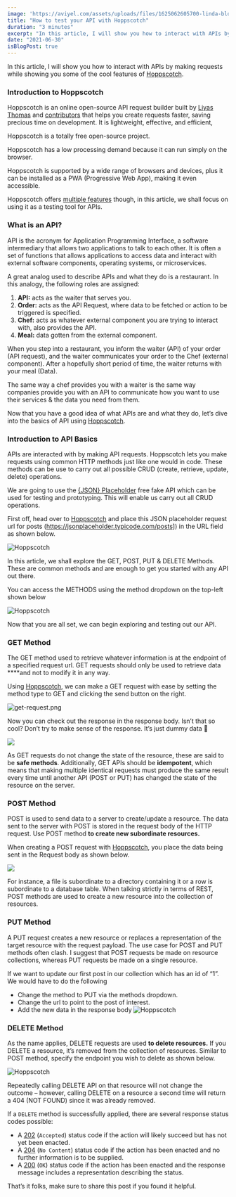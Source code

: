 ```yaml
---
image: 'https://aviyel.com/assets/uploads/files/1625062605700-linda-blog-resized.jpg'
title: "How to test your API with Hoppscotch"
duration: "3 minutes"
excerpt: "In this article, I will show you how to interact with APIs by making requests while showing you some of the cool features of Hoppscotch. "
date: "2021-06-30"
isBlogPost: true
---
```


In this article, I will show you how to interact with APIs by making requests while showing you some of the cool features of [Hoppscotch](https://hoppscotch.io/).

<h3>Introduction to Hoppscotch</h3>

Hoppscotch is an online open-source API request builder built by [Liyas Thomas](https://github.com/liyasthomas) and [contributors](https://github.com/hoppscotch/hoppscotch/graphs/contributors) that helps you create requests faster, saving precious time on development. It is lightweight, effective, and efficient,

Hoppscotch is a totally free open-source project.

Hoppscotch has a low processing demand because it can run simply on the browser.

Hoppscotch is supported by a wide range of browsers and devices, plus it can be installed as a PWA (Progressive Web App), making it even accessible.

Hoppscotch offers [multiple features](https://github.com/hoppscotch/hoppscotch#features) though, in this article, we shall focus on using it as a testing tool for APIs.

<h3>What is an API?</h3>

API is the acronym for Application Programming Interface, a software intermediary that allows two applications to talk to each other. It is often a set of functions that allows applications to access data and interact with external software components, operating systems, or microservices.

A great analog used to describe APIs and what they do is a restaurant. In this analogy, the following roles are assigned:

<div>
<ol class="ml-8">

<li><strong>API:</strong> acts as the waiter that serves you.</li>
<li><strong>Order:</strong> acts as the API Request, where data to be fetched or action to be triggered is specified.</li>
<li><strong>Chef:</strong> acts as whatever external component you are trying to interact with, also provides the API.</li>
<li><strong>Meal:</strong> data gotten from the external component.</li>

</ol>
</div>

When you step into a restaurant, you inform the waiter (API) of your order (API request), and the waiter communicates your order to the Chef (external component). After a hopefully short period of time, the waiter returns with your meal (Data).

The same way a chef provides you with a waiter is the same way companies provide you with an API to communicate how you want to use their services & the data you need from them.

Now that you have a good idea of what APIs are and what they do, let’s dive into the basics of API using [Hoppscotch](https://hoppscotch.io/).

<h3>Introduction to API Basics</h3>

APIs are interacted with by making API requests. Hoppscotch lets you make requests using common HTTP methods just like one would in code. These methods can be use to carry out all possible CRUD (create, retrieve, update, delete) operations. 

We are going to use the [{JSON} Placeholder](https://jsonplaceholder.typicode.com/) free fake API which can be used for testing and prototyping.  This will enable us carry out all CRUD operations.

First off, head over to [Hoppscotch](https://hoppscotch.io/) and place this JSON placeholder request url for posts (https://jsonplaceholder.typicode.com/posts]) in the URL field as shown below.


![Hoppscotch](https://paper-attachments.dropbox.com/s_25C8401A7C42B836680BB473E9904ECF2B97F28BEC5C746CC173653B69B6F6E7_1623348597261_add-url.png)


In this article, we shall explore the GET, POST, PUT & DELETE Methods. These are common methods and are enough to get you started with any API out there.

You can access the METHODS using the method dropdown  on the top-left shown below


![Hoppscotch](https://paper-attachments.dropbox.com/s_25C8401A7C42B836680BB473E9904ECF2B97F28BEC5C746CC173653B69B6F6E7_1623348804739_Screenshot+2021-06-10+at+19.13.20.png)


Now that you are all set, we can begin exploring and testing out our API.


<h3>GET Method</h3> 

The GET method used to retrieve whatever information is at the endpoint of a specified request url. GET requests should only be  used to retrieve data ****and not to modify it in any way. 

Using [Hoppscotch](https://hoppscotch.io/), we can make a  GET request with ease by setting the method type to GET and clicking the send button on the right.


![get-request.png](https://paper-attachments.dropbox.com/s_25C8401A7C42B836680BB473E9904ECF2B97F28BEC5C746CC173653B69B6F6E7_1623348597261_add-url.png)


Now you can check out the response in the response body. Isn’t that so cool? Don’t try to make sense of the response. It’s just dummy data 🥴

![](https://paper-attachments.dropbox.com/s_25C8401A7C42B836680BB473E9904ECF2B97F28BEC5C746CC173653B69B6F6E7_1623349071103_Screenshot+2021-06-10+at+19.17.46.png)


As GET requests do not change the state of the resource, these are said to be **safe methods**. Additionally, GET APIs should be **idempotent**, which means that making multiple identical requests must produce the same result every time until another API (POST or PUT) has changed the state of the resource on the server.


<h3>POST Method</h3>

POST is used to send data to a server to create/update a resource. The data sent to the server with POST is stored in the request body of the HTTP request. Use POST method **to create new subordinate resources.**

When creating a POST request with [Hoppscotch](https://hoppscotch.io/), you place the data being sent in the Request body as shown below.

![](https://paper-attachments.dropbox.com/s_25C8401A7C42B836680BB473E9904ECF2B97F28BEC5C746CC173653B69B6F6E7_1623349981997_Screenshot+2021-06-10+at+19.32.57.png)


For instance,  a file is subordinate to a directory containing it or a row is subordinate to a database table. When talking strictly in terms of REST, POST methods are used to create a new resource into the collection of resources.


<h3>PUT Method</h3> 

A PUT request creates a new resource or replaces a representation of the target resource with the request payload.  The use case for POST and PUT methods often clash. I suggest that POST requests be made on resource collections, whereas PUT requests be made on a single resource. 

If we want to update our first post in our collection which has an id of “1”. We would have to do the following


- Change the method to PUT via the methods dropdown.
- Change the url to point to the post of interest.
- Add the new data in the response body
![Hoppscotch](https://paper-attachments.dropbox.com/s_25C8401A7C42B836680BB473E9904ECF2B97F28BEC5C746CC173653B69B6F6E7_1623350674385_Screenshot+2021-06-10+at+19.44.30.png)



<h3>DELETE Method</h3>

As the name applies, DELETE requests are used **to delete resources.**  If you DELETE a resource, it’s removed from the collection of resources.  Similar to POST method, specify the endpoint you wish to delete as shown below.

![Hoppscotch](https://paper-attachments.dropbox.com/s_25C8401A7C42B836680BB473E9904ECF2B97F28BEC5C746CC173653B69B6F6E7_1623351312720_Screenshot+2021-06-10+at+19.55.09.png)


Repeatedly calling DELETE API on that resource will not change the outcome – however, calling DELETE on a resource a second time will return a 404 (NOT FOUND) since it was already removed.

If a `DELETE` method is successfully applied, there are several response status codes possible:

- A [202](https://developer.mozilla.org/en-US/docs/Web/HTTP/Status/202) (`Accepted`) status code if the action will likely succeed but has not yet been enacted.
- A [204](https://developer.mozilla.org/en-US/docs/Web/HTTP/Status/204) (`No Content`) status code if the action has been enacted and no further information is to be supplied.
- A [200](https://developer.mozilla.org/en-US/docs/Web/HTTP/Status/200) (`OK`) status code if the action has been enacted and the response message includes a representation describing the status.

That’s it folks, make sure to share this post if you found it helpful.
